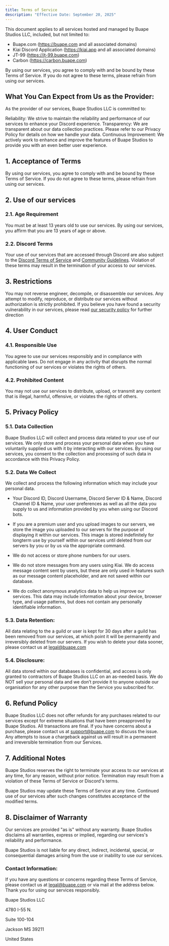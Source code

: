 ```yaml
---
title: Terms of Service
description: "Effective Date: September 20, 2025"
---
```


This document applies to all services hosted and managed by Buape Studios LLC, included, but not limited to:
- Buape.com (https://buape.com and all associated domains)
- Kiai Discord Application (https://kiai.app and all associated domains)
- JT-99 (https://jt-99.buape.com)
- Carbon (https://carbon.buape.com)

By using our services, you agree to comply with and be bound by these Terms of Service. If you do not agree to these terms, please refrain from using our services.


## What You Can Expect from Us as the Provider:
As the provider of our services, Buape Studios LLC is committed to:

Reliability: We strive to maintain the reliability and performance of our services to enhance your Discord experience.
Transparency: We are transparent about our data collection practices. Please refer to our Privacy Policy for details on how we handle your data.
Continuous Improvement: We actively work to enhance and improve the features of Buape Studios to provide you with an even better user experience.

## 1. Acceptance of Terms

By using our services, you agree to comply with and be bound by these Terms of Service. If you do not agree to these terms, please refrain from using our services.

## 2. Use of our services

### 2.1. Age Requirement
You must be at least 13 years old to use our services. By using our services, you affirm that you are 13 years of age or above.

### 2.2. Discord Terms
Your use of our services that are accessed through Discord are also subject to the [Discord Terms of Service](https://discord.com/terms) and [Community Guidelines](https://discord.com/guidelines). Violation of these terms may result in the termination of your access to our services.

## 3. Restrictions

You may not reverse engineer, decompile, or disassemble our services. Any attempt to modify, reproduce, or distribute our services without authorization is strictly prohibited. If you believe you have found a security vulnerability in our services, please read [our security policy](/security) for further direction

## 4. User Conduct

### 4.1. Responsible Use
You agree to use our services responsibly and in compliance with applicable laws. Do not engage in any activity that disrupts the normal functioning of our services or violates the rights of others.

### 4.2. Prohibited Content
You may not use our services to distribute, upload, or transmit any content that is illegal, harmful, offensive, or violates the rights of others.

## 5. Privacy Policy

### 5.1. Data Collection
Buape Studios LLC will collect and process data related to your use of our services. We only store and process your personal data when you have voluntarily supplied us with it by interacting with our services. By using our services, you consent to the collection and processing of such data in accordance with this Privacy Policy.

### 5.2. Data We Collect
We collect and process the following information which may include your personal data.

- Your Discord ID, Discord Username, Discord Server ID & Name, Discord Channel ID & Name, your user preferences as well as all the data you supply to us and information provided by you when using our Discord bots.

- If you are a premium user and you upload images to our servers, we store the image you uploaded to our servers for the purpose of displaying it within our services. This image is stored indefinitely for longterm use by yourself within our services until deleted from our servers by you or by us via the appropriate command.

- We do not access or store phone numbers for our users.

- We do not store messages from any users using Kiai. We do access message content sent by users, but these are only used in features such as our message content placeholder, and are not saved within our database.

- We do collect anonymous analytics data to help us improve our services. This data may include information about your device, browser type, and usage patterns, but does not contain any personally identifiable information.

### 5.3. Data Retention: 
All data relating to the a guild or user is kept for 30 days after a guild has been removed from our services, at which point it will be permanently and irreversibly deleted from our servers. If you wish to delete your data sooner, please contact us at legal@buape.com

### 5.4. Disclosure: 
All data stored within our databases is confidential, and access is only granted to contractors of Buape Studios LLC on an as-needed basis. We do NOT sell your personal data and we don’t provide it to anyone outside our organisation for any other purpose than the Service you subscribed for.

## 6. Refund Policy

Buape Studios LLC does not offer refunds for any purchases related to our services except for extreme situations that have been preapproved by Buape Studios. All transactions are final. If you have concerns about a purchase, please contact us at support@buape.com to discuss the issue. Any attempts to issue a chargeback against us will result in a permanent and irreversible termination from our Services.

## 7. Additional Notes

Buape Studios reserves the right to terminate your access to our services at any time, for any reason, without prior notice. Termination may result from a violation of these Terms of Service or Discord's terms.

Buape Studios may update these Terms of Service at any time. Continued use of our services after such changes constitutes acceptance of the modified terms.

## 8. Disclaimer of Warranty

Our services are provided "as is" without any warranty. Buape Studios disclaims all warranties, express or implied, regarding our services's reliability and performance.

Buape Studios is not liable for any direct, indirect, incidental, special, or consequential damages arising from the use or inability to use our services.

### Contact Information:
If you have any questions or concerns regarding these Terms of Service, please contact us at legal@buape.com or via mail at the address below.
Thank you for using our services responsibly.

Buape Studios LLC

4780 I-55 N.

Suite 100-104

Jackson MS 39211

United States
